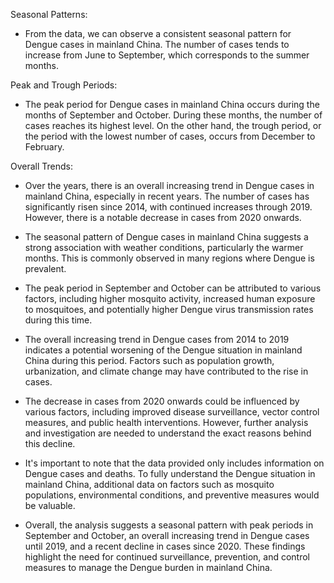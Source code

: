 Seasonal Patterns:

- From the data, we can observe a consistent seasonal pattern for Dengue cases in mainland China. The number of cases tends to increase from June to September, which corresponds to the summer months.

Peak and Trough Periods:

- The peak period for Dengue cases in mainland China occurs during the months of September and October. During these months, the number of cases reaches its highest level. On the other hand, the trough period, or the period with the lowest number of cases, occurs from December to February.

Overall Trends:

- Over the years, there is an overall increasing trend in Dengue cases in mainland China, especially in recent years. The number of cases has significantly risen since 2014, with continued increases through 2019. However, there is a notable decrease in cases from 2020 onwards.

- The seasonal pattern of Dengue cases in mainland China suggests a strong association with weather conditions, particularly the warmer months. This is commonly observed in many regions where Dengue is prevalent.

- The peak period in September and October can be attributed to various factors, including higher mosquito activity, increased human exposure to mosquitoes, and potentially higher Dengue virus transmission rates during this time.

- The overall increasing trend in Dengue cases from 2014 to 2019 indicates a potential worsening of the Dengue situation in mainland China during this period. Factors such as population growth, urbanization, and climate change may have contributed to the rise in cases.

- The decrease in cases from 2020 onwards could be influenced by various factors, including improved disease surveillance, vector control measures, and public health interventions. However, further analysis and investigation are needed to understand the exact reasons behind this decline.

- It's important to note that the data provided only includes information on Dengue cases and deaths. To fully understand the Dengue situation in mainland China, additional data on factors such as mosquito populations, environmental conditions, and preventive measures would be valuable.

- Overall, the analysis suggests a seasonal pattern with peak periods in September and October, an overall increasing trend in Dengue cases until 2019, and a recent decline in cases since 2020. These findings highlight the need for continued surveillance, prevention, and control measures to manage the Dengue burden in mainland China.